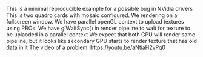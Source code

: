 This is a minimal reproducible example for a possible bug in NVidia drivers
This is two quadro cards with mosaic configured.
We rendering on a fullscreen window. 
We have parallel openGL context to upload textures using PBOs.
We have glWaitSync() in render pipeline to wait for texture to be uplaoded in a parallel context
We expect that both GPU will render same pipeline, but it looks like secondary GPU starts to render texture that has old data in it
The video of a problem:
https://youtu.be/aNtiaH2vPq0


